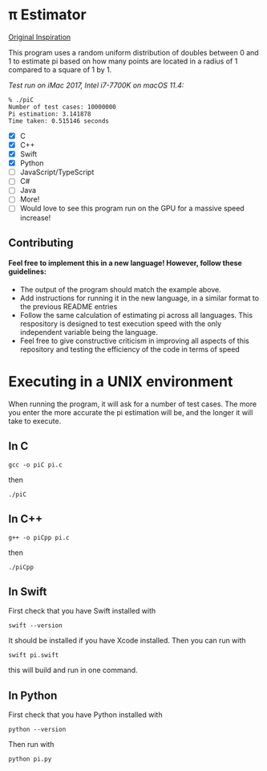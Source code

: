# π Estimator
[Original Inspiration](https://youtu.be/pvimAM_SLic)

This program uses a random uniform distribution of doubles between 0 and 1 to estimate pi based on how many points are located in a radius of 1 compared to a square of 1 by 1.

*Test run on iMac 2017, Intel i7-7700K on macOS 11.4:*
``` console 
% ./piC 
Number of test cases: 10000000
Pi estimation: 3.141878 
Time taken: 0.515146 seconds
````

- [x] C
- [x] C++
- [x] Swift
- [x] Python
- [ ] JavaScript/TypeScript
- [ ] C#
- [ ] Java
- [ ] More!
- [ ] Would love to see this program run on the GPU for a massive speed increase!

## Contributing
#### Feel free to implement this in a new language! However, follow these guidelines:
- The output of the program should match the example above.
- Add instructions for running it in the new language, in a similar format to the previous README entries
- Follow the same calculation of estimating pi across all languages. This respository is designed to test execution speed with the only independent variable being the language.
- Feel free to give constructive criticism in improving all aspects of this repository and testing the efficiency of the code in terms of speed


# Executing in a UNIX environment
When running the program, it will ask for a number of test cases. The more you enter the more accurate the pi estimation will be, and the longer it will take to execute.

## In C
```console
gcc -o piC pi.c
```
then
```console
./piC
```

## In C++
```console
g++ -o piCpp pi.c
```
then
```console
./piCpp
```

## In Swift
First check that you have Swift installed with
```console
swift --version
```
It should be installed if you have Xcode installed. 
Then you can run with
```console
swift pi.swift
```
this will build and run in one command.

## In Python
First check that you have Python installed with
```console
python --version
```
Then run with
```console
python pi.py
```
